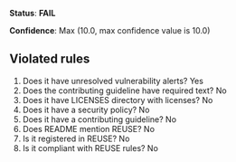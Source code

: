 **Status**: **FAIL**

**Confidence**: Max (10.0, max confidence value is 10.0)

## Violated rules

1.  Does it have unresolved vulnerability alerts? Yes
1.  Does the contributing guideline have required text? No
1.  Does it have LICENSES directory with licenses? No
1.  Does it have a security policy? No
1.  Does it have a contributing guideline? No
1.  Does README mention REUSE? No
1.  Is it registered in REUSE? No
1.  Is it compliant with REUSE rules? No
